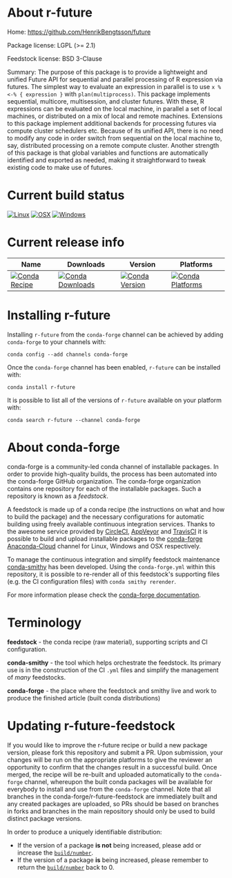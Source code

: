 About r-future
==============

Home: https://github.com/HenrikBengtsson/future

Package license: LGPL (>= 2.1)

Feedstock license: BSD 3-Clause

Summary: The purpose of this package is to provide a lightweight and unified Future API for sequential and parallel processing of R expression via futures.  The simplest way to evaluate an expression in parallel is to use `x %<-% { expression }` with `plan(multiprocess)`. This package implements sequential, multicore, multisession, and cluster futures.  With these, R expressions can be evaluated on the local machine, in parallel a set of local machines, or distributed on a mix of local and remote machines. Extensions to this package implement additional backends for processing futures via compute cluster schedulers etc. Because of its unified API, there is no need to modify any code in order switch from sequential on the local machine to, say, distributed processing on a remote compute cluster. Another strength of this package is that global variables and functions are automatically identified and exported as needed, making it straightforward to tweak existing code to make use of futures.



Current build status
====================

[![Linux](https://img.shields.io/circleci/project/github/conda-forge/r-future-feedstock/master.svg?label=Linux)](https://circleci.com/gh/conda-forge/r-future-feedstock)
[![OSX](https://img.shields.io/travis/conda-forge/r-future-feedstock/master.svg?label=macOS)](https://travis-ci.org/conda-forge/r-future-feedstock)
[![Windows](https://img.shields.io/appveyor/ci/conda-forge/r-future-feedstock/master.svg?label=Windows)](https://ci.appveyor.com/project/conda-forge/r-future-feedstock/branch/master)

Current release info
====================

| Name | Downloads | Version | Platforms |
| --- | --- | --- | --- |
| [![Conda Recipe](https://img.shields.io/badge/recipe-r--future-green.svg)](https://anaconda.org/conda-forge/r-future) | [![Conda Downloads](https://img.shields.io/conda/dn/conda-forge/r-future.svg)](https://anaconda.org/conda-forge/r-future) | [![Conda Version](https://img.shields.io/conda/vn/conda-forge/r-future.svg)](https://anaconda.org/conda-forge/r-future) | [![Conda Platforms](https://img.shields.io/conda/pn/conda-forge/r-future.svg)](https://anaconda.org/conda-forge/r-future) |

Installing r-future
===================

Installing `r-future` from the `conda-forge` channel can be achieved by adding `conda-forge` to your channels with:

```
conda config --add channels conda-forge
```

Once the `conda-forge` channel has been enabled, `r-future` can be installed with:

```
conda install r-future
```

It is possible to list all of the versions of `r-future` available on your platform with:

```
conda search r-future --channel conda-forge
```


About conda-forge
=================

conda-forge is a community-led conda channel of installable packages.
In order to provide high-quality builds, the process has been automated into the
conda-forge GitHub organization. The conda-forge organization contains one repository
for each of the installable packages. Such a repository is known as a *feedstock*.

A feedstock is made up of a conda recipe (the instructions on what and how to build
the package) and the necessary configurations for automatic building using freely
available continuous integration services. Thanks to the awesome service provided by
[CircleCI](https://circleci.com/), [AppVeyor](https://www.appveyor.com/)
and [TravisCI](https://travis-ci.org/) it is possible to build and upload installable
packages to the [conda-forge](https://anaconda.org/conda-forge)
[Anaconda-Cloud](https://anaconda.org/) channel for Linux, Windows and OSX respectively.

To manage the continuous integration and simplify feedstock maintenance
[conda-smithy](https://github.com/conda-forge/conda-smithy) has been developed.
Using the ``conda-forge.yml`` within this repository, it is possible to re-render all of
this feedstock's supporting files (e.g. the CI configuration files) with ``conda smithy rerender``.

For more information please check the [conda-forge documentation](https://conda-forge.org/docs/).

Terminology
===========

**feedstock** - the conda recipe (raw material), supporting scripts and CI configuration.

**conda-smithy** - the tool which helps orchestrate the feedstock.
                   Its primary use is in the construction of the CI ``.yml`` files
                   and simplify the management of *many* feedstocks.

**conda-forge** - the place where the feedstock and smithy live and work to
                  produce the finished article (built conda distributions)


Updating r-future-feedstock
===========================

If you would like to improve the r-future recipe or build a new
package version, please fork this repository and submit a PR. Upon submission,
your changes will be run on the appropriate platforms to give the reviewer an
opportunity to confirm that the changes result in a successful build. Once
merged, the recipe will be re-built and uploaded automatically to the
`conda-forge` channel, whereupon the built conda packages will be available for
everybody to install and use from the `conda-forge` channel.
Note that all branches in the conda-forge/r-future-feedstock are
immediately built and any created packages are uploaded, so PRs should be based
on branches in forks and branches in the main repository should only be used to
build distinct package versions.

In order to produce a uniquely identifiable distribution:
 * If the version of a package **is not** being increased, please add or increase
   the [``build/number``](https://conda.io/docs/user-guide/tasks/build-packages/define-metadata.html#build-number-and-string).
 * If the version of a package **is** being increased, please remember to return
   the [``build/number``](https://conda.io/docs/user-guide/tasks/build-packages/define-metadata.html#build-number-and-string)
   back to 0.
